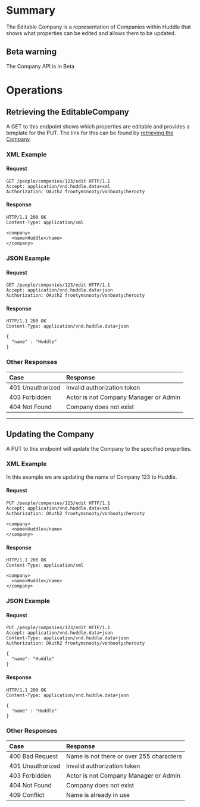 # Summary #
The Editable Company is a representation of Companies within Huddle that shows what properties can be edited and allows them to be updated.
## Beta warning ##
The Company API is in Beta
# Operations #
## Retrieving the EditableCompany ##

A GET to this endpoint shows which properties are editable and provides a template for the PUT. The link for this can be found by [retrieving the Company](Company#retrieve-a-given-company).
### XML Example ###
#### Request ####
```
GET /people/companies/123/edit HTTP/1.1
Accept: application/vnd.huddle.data+xml
Authorization: OAuth2 frootymcnooty/vonbootycherooty
```

#### Response ####

```
HTTP/1.1 200 OK
Content-Type: application/xml
```
```
<company>
  <name>Huddle</name>
</company>
```
### JSON Example ###
#### Request ####
```
GET /people/companies/123/edit HTTP/1.1
Accept: application/vnd.huddle.data+json
Authorization: OAuth2 frootymcnooty/vonbootycherooty
```

#### Response ####
```
HTTP/1.1 200 OK
Content-Type: application/vnd.huddle.data+json
```
```
{
  "name" : "Huddle"
}
```

### Other Responses ###
|Case|Response|
|:---|:-------|
|401 Unauthorized|Invalid authorization token|
|403 Forbidden|Actor is not Company Manager or Admin|
|404 Not Found|Company does not exist|

---

## Updating the Company ##

A PUT to this endpoint will update the Company to the specified properties.

### XML Example ###

In this example we are updating the name of Company 123 to Huddle.
#### Request ####
```
PUT /people/companies/123/edit HTTP/1.1
Accept: application/vnd.huddle.data+xml
Authorization: OAuth2 frootymcnooty/vonbootycherooty
```
```
<company>
  <name>Huddle</name>
</company>
```

#### Response ####

```
HTTP/1.1 200 OK
Content-Type: application/xml
```
```
<company>
  <name>Huddle</name>
</company>
```

### JSON Example ###
#### Request ####
```
PUT /people/companies/123/edit HTTP/1.1
Accept: application/vnd.huddle.data+json
Content-Type: application/vnd.huddle.data+json
Authorization: OAuth2 frootymcnooty/vonbootycherooty
```
```
{
  "name": "Huddle"
}
```

#### Response ####
```
HTTP/1.1 200 OK
Content-Type: application/vnd.huddle.data+json
```
```
{
  "name" : "Huddle"
}
```

### Other Responses ###
|Case|Response|
|:---|:-------|
|400 Bad Request|Name is not there or over 255 characters|
|401 Unauthorized|Invalid authorization token|
|403 Forbidden|Actor is not Company Manager or Admin|
|404 Not Found|Company does not exist|
|409 Conflict|Name is already in use|